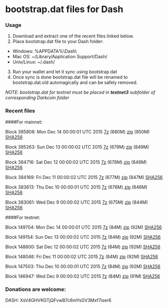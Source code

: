 # bootstrap.dat files for Dash

### Usage

1. Download and extract one of the recent files linked below.
2. Place bootstrap.dat file to your Dash folder:
 - Windows: %APPDATA%\Dash\
 - Mac OS: ~/Library/Application Support/Dash/
 - Unix/Linux: ~/.dash/
3. Run your wallet and let it sync using bootstrap.dat
4. Once sync is done bootstrap.dat file will be renamed to bootstrap.dat.old automagically and can be safely removed.

_NOTE: bootstrap.dat for testnet must be placed in **testnet3** subfolder of corresponding Darkcoin folder_

### Recent files

####For mainnet:

Block 385808: Mon Dec 14 00:00:01 UTC 2015 [7z](https://transfer.sh/13RFfF/bootstrap.dat.20151214.7z) (680M) [zip](https://transfer.sh/BPMyj/bootstrap.dat.20151214.zip) (850M) [SHA256](https://transfer.sh/1abcph/sha256.txt)

Block 385263: Sun Dec 13 00:00:02 UTC 2015 [7z](https://transfer.sh/VVQNb/bootstrap.dat.20151213.7z) (679M) [zip](https://transfer.sh/zvTH4/bootstrap.dat.20151213.zip) (849M) [SHA256](https://transfer.sh/mxEch/sha256.txt)

Block 384716: Sat Dec 12 00:00:02 UTC 2015 [7z](https://transfer.sh/12puS6/bootstrap.dat.20151212.7z) (678M) [zip](https://transfer.sh/YJSSK/bootstrap.dat.20151212.zip) (848M) [SHA256](https://transfer.sh/SpbL1/sha256.txt)

Block 384169: Fri Dec 11 00:00:02 UTC 2015 [7z](https://transfer.sh/S4GGe/bootstrap.dat.20151211.7z) (677M) [zip](https://transfer.sh/JZhY3/bootstrap.dat.20151211.zip) (847M) [SHA256](https://transfer.sh/RnlU0/sha256.txt)

Block 383613: Thu Dec 10 00:00:01 UTC 2015 [7z](https://transfer.sh/XenpL/bootstrap.dat.20151210.7z) (676M) [zip]() (846M) [SHA256](https://transfer.sh/15w1Fs/sha256.txt)

Block 383061: Wed Dec  9 00:00:02 UTC 2015 [7z](https://transfer.sh/hiAq3/bootstrap.dat.20151209.7z) (675M) [zip](https://transfer.sh/1ax1qZ/bootstrap.dat.20151209.zip) (844M) [SHA256](https://transfer.sh/LBoiD/sha256.txt)

####For testnet:

Block 149704: Mon Dec 14 00:00:01 UTC 2015 [7z](https://transfer.sh/KlT6G/bootstrap.dat.20151214.7z) (84M) [zip](https://transfer.sh/FJDrk/bootstrap.dat.20151214.zip) (92M) [SHA256](https://transfer.sh/9ZfIV/sha256.txt)

Block 149154: Sun Dec 13 00:00:02 UTC 2015 [7z](https://transfer.sh/173Q2E/bootstrap.dat.20151213.7z) (84M) [zip](https://transfer.sh/rZT6J/bootstrap.dat.20151213.zip) (92M) [SHA256](https://transfer.sh/Ynzzj/sha256.txt)

Block 148600: Sat Dec 12 00:00:02 UTC 2015 [7z](https://transfer.sh/A75EG/bootstrap.dat.20151212.7z) (84M) [zip](https://transfer.sh/csBG5/bootstrap.dat.20151212.zip) (92M) [SHA256](https://transfer.sh/5j4sr/sha256.txt)

Block 148046: Fri Dec 11 00:00:02 UTC 2015 [7z](https://transfer.sh/uczr4/bootstrap.dat.20151211.7z) (84M) [zip](https://transfer.sh/cMUYx/bootstrap.dat.20151211.zip) (92M) [SHA256](https://transfer.sh/nVpIu/sha256.txt)

Block 147503: Thu Dec 10 00:00:01 UTC 2015 [7z](https://transfer.sh/HKR0K/bootstrap.dat.20151210.7z) (84M) [zip](https://transfer.sh/11BmMf/bootstrap.dat.20151210.zip) (92M) [SHA256](https://transfer.sh/1b1aMx/sha256.txt)

Block 146947: Wed Dec  9 00:00:02 UTC 2015 [7z](https://transfer.sh/KNuTY/bootstrap.dat.20151209.7z) (84M) [zip](https://transfer.sh/v7Fcr/bootstrap.dat.20151209.zip) (91M) [SHA256](https://transfer.sh/aNnTY/sha256.txt)

### Donations are welcome:

DASH: XsV4GHVKGTjQFvwB7c6mYsGV3Mxf7iser6
